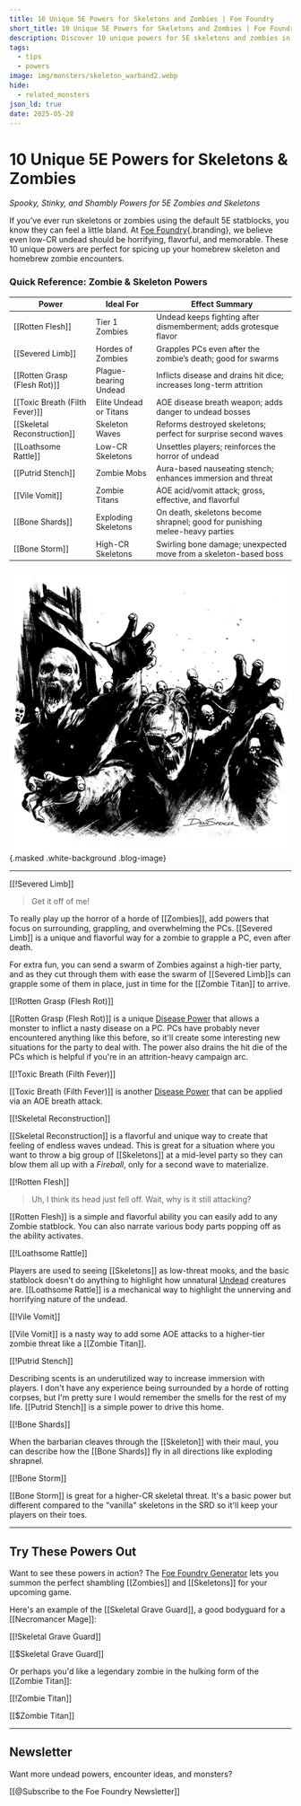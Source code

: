 ```yaml
---
title: 10 Unique 5E Powers for Skeletons and Zombies | Foe Foundry
short_title: 10 Unique 5E Powers for Skeletons and Zombies | Foe Foundry
description: Discover 10 unique powers for 5E skeletons and zombies in your next undead encounter. Perfect for Dungeon Masters looking to add horror, disease, and dread to their tabletop RPG battles.
tags:
  - tips
  - powers
image: img/monsters/skeleton_warband2.webp
hide:
  - related_monsters
json_ld: true
date: 2025-05-28
---
```


# 10 Unique 5E Powers for Skeletons & Zombies

*Spooky, Stinky, and Shambly Powers for 5E Zombies and Skeletons*

If you’ve ever run skeletons or zombies using the default 5E statblocks, you know they can feel a little bland. At [Foe Foundry](../index.md){.branding}, we believe even low-CR undead should be horrifying, flavorful, and memorable. These 10 unique powers are perfect for spicing up your homebrew skeleton and homebrew zombie encounters.

### Quick Reference: Zombie & Skeleton Powers

| Power                        | Ideal For               | Effect Summary                                                                 |
|-----------------------------|--------------------------|--------------------------------------------------------------------------------|
| [[Rotten Flesh]]            | Tier 1 Zombies           | Undead keeps fighting after dismemberment; adds grotesque flavor               |
| [[Severed Limb]]            | Hordes of Zombies        | Grapples PCs even after the zombie’s death; good for swarms                    |
| [[Rotten Grasp (Flesh Rot)]]| Plague-bearing Undead    | Inflicts disease and drains hit dice; increases long-term attrition            |
| [[Toxic Breath (Filth Fever)]]| Elite Undead or Titans | AOE disease breath weapon; adds danger to undead bosses                        |
| [[Skeletal Reconstruction]] | Skeleton Waves           | Reforms destroyed skeletons; perfect for surprise second waves                 |
| [[Loathsome Rattle]]        | Low-CR Skeletons         | Unsettles players; reinforces the horror of undead                             |
| [[Putrid Stench]]           | Zombie Mobs              | Aura-based nauseating stench; enhances immersion and threat                    |
| [[Vile Vomit]]              | Zombie Titans            | AOE acid/vomit attack; gross, effective, and flavorful                         |
| [[Bone Shards]]             | Exploding Skeletons      | On death, skeletons become shrapnel; good for punishing melee-heavy parties    |
| [[Bone Storm]]              | High-CR Skeletons        | Swirling bone damage; unexpected move from a skeleton-based boss               |


![A horde of zombies swarms the players](../img/monsters/zombie_horde.webp){.masked .white-background .blog-image}

---

[[!Severed Limb]]

> Get it off of me!

To really play up the horror of a horde of [[Zombies]], add powers that focus on surrounding, grappling, and overwhelming the PCs. [[Severed Limb]] is a unique and flavorful way for a zombie to grapple a PC, even after death.  

For extra fun, you can send a swarm of Zombies against a high-tier party, and as they cut through them with ease the swarm of [[Severed Limb]]s can grapple some of them in place, just in time for the [[Zombie Titan]] to arrive.

[[!Rotten Grasp (Flesh Rot)]]

[[Rotten Grasp (Flesh Rot)]] is a unique [Disease Power](../powers/disease.md) that allows a monster to inflict a nasty disease on a PC. PCs have probably never encountered anything like this before, so it'll create some interesting new situations for the party to deal with. The power also drains the hit die of the PCs which is helpful if you're in an attrition-heavy campaign arc.

[[!Toxic Breath (Filth Fever)]]

[[Toxic Breath (Filth Fever)]] is another [Disease Power](../powers/disease.md) that can be applied via an AOE breath attack.

[[!Skeletal Reconstruction]]

[[Skeletal Reconstruction]] is a flavorful and unique way to create that feeling of endless waves undead. This is great for a situation where you want to throw a big group of [[Skeletons]] at a mid-level party so they can blow them all up with a *Fireball*, only for a second wave to materialize.

[[!Rotten Flesh]]

> Uh, I think its head just fell off. Wait, why is it still attacking?

[[Rotten Flesh]] is a simple and flavorful ability you can easily add to any Zombie statblock. You can also narrate various body parts popping off as the ability activates.

[[!Loathsome Rattle]]

Players are used to seeing [[Skeletons]] as low-threat mooks, and the basic statblock doesn't do anything to highlight how unnatural [Undead](../families/undead.md) creatures are. [[Loathsome Rattle]] is a mechanical way to highlight the unnerving and horrifying nature of the undead.

[[!Vile Vomit]]

[[Vile Vomit]] is a nasty way to add some AOE attacks to a higher-tier zombie threat like a [[Zombie Titan]].

[[!Putrid Stench]]

Describing scents is an underutilized way to increase immersion with players. I don't have any experience being surrounded by a horde of rotting corpses, but I'm pretty sure I would remember the smells for the rest of my life. [[Putrid Stench]] is a simple power to drive this home.

[[!Bone Shards]]

When the barbarian cleaves through the [[Skeleton]] with their maul, you can describe how the [[Bone Shards]] fly in all directions like exploding shrapnel.

[[!Bone Storm]]

[[Bone Storm]] is great for a higher-CR skeletal threat. It's a basic power but different compared to the "vanilla" skeletons in the SRD so it'll keep your players on their toes.

---

## Try These Powers Out

Want to see these powers in action? The [Foe Foundry Generator](../generate.md) lets you summon the perfect shambling [[Zombies]] and [[Skeletons]] for your upcoming game.  

Here's an example of the [[Skeletal Grave Guard]], a good bodyguard for a [[Necromancer Mage]]:

[[!Skeletal Grave Guard]]

[[$Skeletal Grave Guard]]

Or perhaps you'd like a legendary zombie in the hulking form of the [[Zombie Titan]]:

[[!Zombie Titan]]

[[$Zombie Titan]]

---

## Newsletter

Want more undead powers, encounter ideas, and monsters?

[[@Subscribe to the Foe Foundry Newsletter]]

